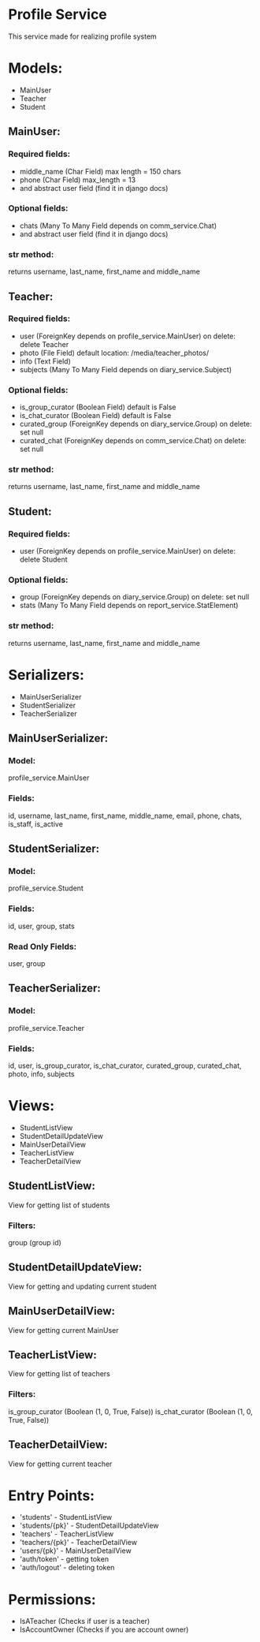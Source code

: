 # Profile Service
This service made for realizing profile system

# Models:

- MainUser
- Teacher
- Student

## MainUser:

### Required fields: 

- middle_name (Char Field) max length = 150 chars
- phone (Char Field) max_length = 13
- and abstract user field (find it in django docs)

### Optional fields:

- chats (Many To Many Field depends on comm_service.Chat)
- and abstract user field (find it in django docs)

### str method: 

returns username, last_name, first_name and middle_name

## Teacher:

### Required fields: 

- user (ForeignKey depends on profile_service.MainUser) on delete: delete Teacher
- photo (File Field) default location: /media/teacher_photos/
- info (Text Field)
- subjects (Many To Many Field depends on diary_service.Subject)

### Optional fields:

- is_group_curator (Boolean Field) default is False
- is_chat_curator (Boolean Field) default is False
- curated_group (ForeignKey depends on diary_service.Group) on delete: set null
- curated_chat (ForeignKey depends on comm_service.Chat) on delete: set null

### str method: 

returns username, last_name, first_name and middle_name

## Student:

### Required fields: 

- user (ForeignKey depends on profile_service.MainUser) on delete: delete Student

### Optional fields:

- group (ForeignKey depends on diary_service.Group) on delete: set null
- stats (Many To Many Field depends on report_service.StatElement)

### str method: 

returns username, last_name, first_name and middle_name
 
# Serializers:

- MainUserSerializer
- StudentSerializer
- TeacherSerializer

## MainUserSerializer:

### Model: 
profile_service.MainUser

### Fields:
id, username, last_name, first_name, middle_name, email, phone, chats, is_staff, is_active

## StudentSerializer:

### Model: 
profile_service.Student

### Fields:
id, user, group, stats

### Read Only Fields:
user, group

## TeacherSerializer:

### Model: 
profile_service.Teacher

### Fields:
id, user, is_group_curator, is_chat_curator, curated_group, curated_chat, photo, info, subjects

# Views:

- StudentListView
- StudentDetailUpdateView
- MainUserDetailView
- TeacherListView
- TeacherDetailView

## StudentListView:
View for getting list of students

### Filters: 
group (group id)

## StudentDetailUpdateView:
View for getting and updating current student

## MainUserDetailView:
View for getting current MainUser

## TeacherListView:
View for getting list of teachers

### Filters: 
is_group_curator (Boolean (1, 0, True, False))
is_chat_curator (Boolean (1, 0, True, False))

## TeacherDetailView:
View for getting current teacher

# Entry Points:
- 'students' - StudentListView
- 'students/{pk}' - StudentDetailUpdateView
- 'teachers' - TeacherListView
- 'teachers/{pk}' - TeacherDetailView
- 'users/{pk}' - MainUserDetailView
- 'auth/token' - getting token
- 'auth/logout' - deleting token

# Permissions:
- IsATeacher (Checks if user is a teacher)
- IsAccountOwner (Checks if you are account owner)